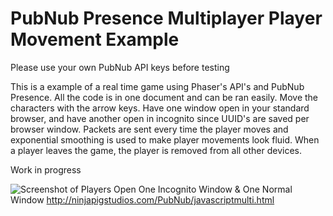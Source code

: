 # PubNub Presence Multiplayer Player Movement Example

Please use your own PubNub API keys before testing

This is a example of a real time game using Phaser's API's and PubNub Presence. All the code is in one document and can be ran easily.  Move the characters with the arrow keys. Have one window open in your standard browser, and have another open in incognito since UUID's are saved per browser window.  Packets are sent every time the player moves and exponential smoothing is used to make player movements look fluid. When a player leaves the game, the player is removed from all other devices.

Work in progress

![Screenshot of Players](http://i.imgur.com/inQNkx4.png)
Open One Incognito Window & One Normal Window http://ninjapigstudios.com/PubNub/javascriptmulti.html

